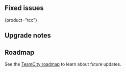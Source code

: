 [//]: # (title: What's New in TeamCity 2022.06)
[//]: # (auxiliary-id: What's New in TeamCity 2022.06;What's New in TeamCity)

## 

## Fixed issues
{product="tcc"}



## Upgrade notes


## Roadmap

See the [TeamCity roadmap](https://www.jetbrains.com/teamcity/roadmap/#teamcity-roadmap) to learn about future updates.